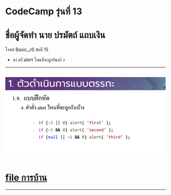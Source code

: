 # CodeCamp รุ่นที่ 13

# **ชื่อผู้จัดทำ นาย ปรมัตถ์ แถบเงิน**

โจทย์ Basic_JS ข้อที่ 15
- คาํ สงั่ alert ไหนที่จะถูกรันบา้ ง
---
![picpra gob](pic15.png)
---
# [file การบ้าน](basicJS15.html)
---
